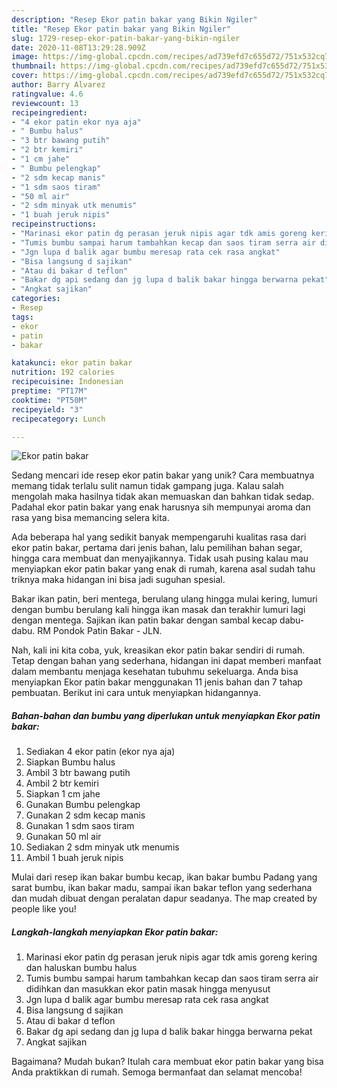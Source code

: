 ```yaml
---
description: "Resep Ekor patin bakar yang Bikin Ngiler"
title: "Resep Ekor patin bakar yang Bikin Ngiler"
slug: 1729-resep-ekor-patin-bakar-yang-bikin-ngiler
date: 2020-11-08T13:29:28.909Z
image: https://img-global.cpcdn.com/recipes/ad739efd7c655d72/751x532cq70/ekor-patin-bakar-foto-resep-utama.jpg
thumbnail: https://img-global.cpcdn.com/recipes/ad739efd7c655d72/751x532cq70/ekor-patin-bakar-foto-resep-utama.jpg
cover: https://img-global.cpcdn.com/recipes/ad739efd7c655d72/751x532cq70/ekor-patin-bakar-foto-resep-utama.jpg
author: Barry Alvarez
ratingvalue: 4.6
reviewcount: 13
recipeingredient:
- "4 ekor patin ekor nya aja"
- " Bumbu halus"
- "3 btr bawang putih"
- "2 btr kemiri"
- "1 cm jahe"
- " Bumbu pelengkap"
- "2 sdm kecap manis"
- "1 sdm saos tiram"
- "50 ml air"
- "2 sdm minyak utk menumis"
- "1 buah jeruk nipis"
recipeinstructions:
- "Marinasi ekor patin dg perasan jeruk nipis agar tdk amis goreng kering dan haluskan bumbu halus"
- "Tumis bumbu sampai harum tambahkan kecap dan saos tiram serra air didihkan dan masukkan ekor patin masak hingga menyusut"
- "Jgn lupa d balik agar bumbu meresap rata cek rasa angkat"
- "Bisa langsung d sajikan"
- "Atau di bakar d teflon"
- "Bakar dg api sedang dan jg lupa d balik bakar hingga berwarna pekat"
- "Angkat sajikan"
categories:
- Resep
tags:
- ekor
- patin
- bakar

katakunci: ekor patin bakar 
nutrition: 192 calories
recipecuisine: Indonesian
preptime: "PT17M"
cooktime: "PT50M"
recipeyield: "3"
recipecategory: Lunch

---
```



![Ekor patin bakar](https://img-global.cpcdn.com/recipes/ad739efd7c655d72/751x532cq70/ekor-patin-bakar-foto-resep-utama.jpg)

Sedang mencari ide resep ekor patin bakar yang unik? Cara membuatnya memang tidak terlalu sulit namun tidak gampang juga. Kalau salah mengolah maka hasilnya tidak akan memuaskan dan bahkan tidak sedap. Padahal ekor patin bakar yang enak harusnya sih mempunyai aroma dan rasa yang bisa memancing selera kita.

Ada beberapa hal yang sedikit banyak mempengaruhi kualitas rasa dari ekor patin bakar, pertama dari jenis bahan, lalu pemilihan bahan segar, hingga cara membuat dan menyajikannya. Tidak usah pusing kalau mau menyiapkan ekor patin bakar yang enak di rumah, karena asal sudah tahu triknya maka hidangan ini bisa jadi suguhan spesial.

Bakar ikan patin, beri mentega, berulang ulang hingga mulai kering, lumuri dengan bumbu berulang kali hingga ikan masak dan terakhir lumuri lagi dengan mentega. Sajikan ikan patin bakar dengan sambal kecap dabu-dabu. RM Pondok Patin Bakar - JLN.


Nah, kali ini kita coba, yuk, kreasikan ekor patin bakar sendiri di rumah. Tetap dengan bahan yang sederhana, hidangan ini dapat memberi manfaat dalam membantu menjaga kesehatan tubuhmu sekeluarga. Anda bisa menyiapkan Ekor patin bakar menggunakan 11 jenis bahan dan 7 tahap pembuatan. Berikut ini cara untuk menyiapkan hidangannya.

<!--inarticleads1-->

##### Bahan-bahan dan bumbu yang diperlukan untuk menyiapkan Ekor patin bakar:

1. Sediakan 4 ekor patin (ekor nya aja)
1. Siapkan  Bumbu halus
1. Ambil 3 btr bawang putih
1. Ambil 2 btr kemiri
1. Siapkan 1 cm jahe
1. Gunakan  Bumbu pelengkap
1. Gunakan 2 sdm kecap manis
1. Gunakan 1 sdm saos tiram
1. Gunakan 50 ml air
1. Sediakan 2 sdm minyak utk menumis
1. Ambil 1 buah jeruk nipis


Mulai dari resep ikan bakar bumbu kecap, ikan bakar bumbu Padang yang sarat bumbu, ikan bakar madu, sampai ikan bakar teflon yang sederhana dan mudah dibuat dengan peralatan dapur seadanya. The map created by people like you! 

<!--inarticleads2-->

##### Langkah-langkah menyiapkan Ekor patin bakar:

1. Marinasi ekor patin dg perasan jeruk nipis agar tdk amis goreng kering dan haluskan bumbu halus
1. Tumis bumbu sampai harum tambahkan kecap dan saos tiram serra air didihkan dan masukkan ekor patin masak hingga menyusut
1. Jgn lupa d balik agar bumbu meresap rata cek rasa angkat
1. Bisa langsung d sajikan
1. Atau di bakar d teflon
1. Bakar dg api sedang dan jg lupa d balik bakar hingga berwarna pekat
1. Angkat sajikan




Bagaimana? Mudah bukan? Itulah cara membuat ekor patin bakar yang bisa Anda praktikkan di rumah. Semoga bermanfaat dan selamat mencoba!
